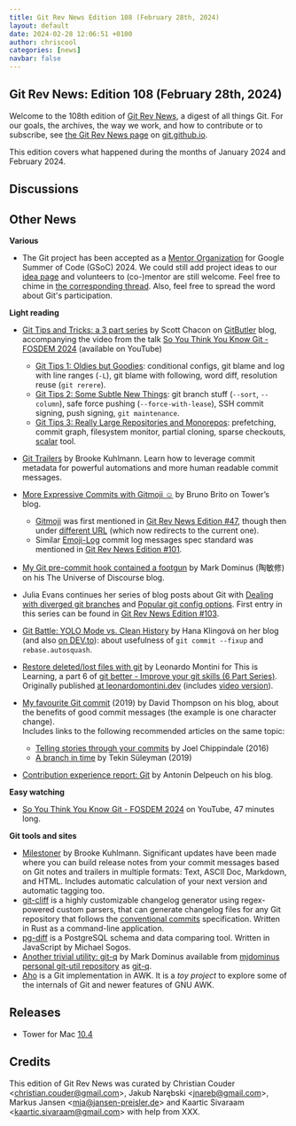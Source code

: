```yaml
---
title: Git Rev News Edition 108 (February 28th, 2024)
layout: default
date: 2024-02-28 12:06:51 +0100
author: chriscool
categories: [news]
navbar: false
---
```


## Git Rev News: Edition 108 (February 28th, 2024)

Welcome to the 108th edition of [Git Rev News](https://git.github.io/rev_news/rev_news/),
a digest of all things Git. For our goals, the archives, the way we work, and how to contribute or to
subscribe, see [the Git Rev News page](https://git.github.io/rev_news/rev_news/) on [git.github.io](http://git.github.io).

This edition covers what happened during the months of January 2024 and February 2024.

## Discussions

<!---
### General
-->

<!---
### Reviews
-->

<!---
### Support
-->

<!---
## Developer Spotlight:
-->

## Other News

__Various__

- The Git project has been accepted as a [Mentor Organization](https://summerofcode.withgoogle.com/programs/2024/organizations/git) for Google Summer of Code (GSoC) 2024. We could still add project ideas to our [idea page](https://git.github.io/SoC-2024-Ideas/) and volunteers to (co-)mentor are still welcome. Feel free to chime in [the corresponding thread](https://public-inbox.org/git/1de82b27-116a-450e-98c0-52eb65a8f608@gmail.com/). Also, feel free to spread the word about Git's participation.


__Light reading__

+ [Git Tips and Tricks: a 3 part series](https://blog.gitbutler.com/git-tips-and-tricks/)
  by Scott Chacon on [GitButler]() blog,
  accompanying the video from the talk
  [So You Think You Know Git - FOSDEM 2024](https://www.youtube.com/watch?v=aolI_Rz0ZqY)
  (available on YouTube)
    + [Git Tips 1: Oldies but Goodies](https://blog.gitbutler.com/git-tips-1-theres-a-git-config-for-that/):
      conditional configs, git blame and log with line ranges (`-L`),
      git blame with following, word diff, resolution reuse (`git rerere`).
    + [Git Tips 2: Some Subtle New Things](https://blog.gitbutler.com/git-tips-2-new-stuff-in-git/):
      git branch stuff (`--sort`, `--column`), safe force pushing (`--force-with-lease`),
      SSH commit signing, push signing, `git maintenance`.
    + [Git Tips 3: Really Large Repositories and Monorepos](https://blog.gitbutler.com/git-tips-3-really-large-repositories/):
      prefetching, commit graph, filesystem monitor, partial cloning, sparse checkouts,
      [scalar](https://git-scm.com/docs/scalar) tool.
+ [Git Trailers](https://alchemists.io/articles/git_trailers) by Brooke Kuhlmann. Learn how to
  leverage commit metadata for powerful automations and more human readable commit messages.
+ [More Expressive Commits with Gitmoji ☺️](https://www.git-tower.com/blog/gitmoji/)
  by Bruno Brito on Tower’s blog.
    + [Gitmoji](https://gitmoji.dev/) was first mentioned in [Git Rev News Edition #47](https://git.github.io/rev_news/2019/01/23/edition-47/),
      though then under [different URL](https://gitmoji.carloscuesta.me/)
      (which now redirects to the current one).
    + Similar [Emoji-Log](https://github.com/ahmadawais/Emoji-Log) commit log messages spec standard
      was mentioned in [Git Rev News Edition #101](https://git.github.io/rev_news/2023/07/31/edition-101/).
+ [My Git pre-commit hook contained a footgun](https://blog.plover.com/prog/git/hook-disaster.html)
  by Mark Dominus (陶敏修) on his The Universe of Discourse blog.
+ Julia Evans continues her series of blog posts about Git with
  [Dealing with diverged git branches](https://jvns.ca/blog/2024/02/01/dealing-with-diverged-git-branches/)
  and [Popular git config options](https://jvns.ca/blog/2024/02/16/popular-git-config-options/).
  First entry in this series can be found in [Git Rev News Edition #103](https://git.github.io/rev_news/2023/09/30/edition-103/).
+ [Git Battle: YOLO Mode vs. Clean History](https://hankadev.com/git-battle-yolo-mode-vs-clean-history/)
  by Hana Klingová on her blog (and also [on DEV.to](https://dev.to/hankadev/git-battle-yolo-mode-vs-clean-history-594d)):
  about usefulness of `git commit --fixup` and `rebase.autosquash`.
+ [Restore deleted/lost files with git](https://dev.to/this-is-learning/restore-deletedlost-files-with-git-3lf7)
  by Leonardo Montini for This is Learning, a part 6 of
  [git better - Improve your git skills (6 Part Series)](https://dev.to/balastrong/series/21372).
  Originally published [at leonardomontini.dev](https://leonardomontini.dev/git-restore-deleted-file/)
  (includes [video version](https://youtu.be/TL_t3aOXumo)).
+ [My favourite Git commit](https://dhwthompson.com/2019/my-favourite-git-commit) (2019)
  by David Thompson on his blog,
  about the benefits of good commit messages (the example is one character change).<br>
  Includes links to the following recommended articles on the same topic:
    + [Telling stories through your commits](https://blog.mocoso.co.uk/posts/talks/telling-stories-through-your-commits/) by Joel Chippindale (2016)
    + [A branch in time](https://tekin.co.uk/2019/02/a-talk-about-revision-histories) by Tekin Süleyman (2019)
    
+ [Contribution experience report: Git](https://antonin.delpeuch.eu/posts/contribution-experience-report-git/)
  by Antonin Delpeuch on his blog.


__Easy watching__

+ [So You Think You Know Git - FOSDEM 2024](https://www.youtube.com/watch?v=aolI_Rz0ZqY)
  on YouTube, 47 minutes long.


__Git tools and sites__

+ [Milestoner](https://alchemists.io/projects/milestoner) by Brooke Kuhlmann. Significant updates
  have been made where you can build release notes from your commit messages based on Git notes and
  trailers in multiple formats: Text, ASCII Doc, Markdown, and HTML. Includes automatic calculation
  of your next version and automatic tagging too.
+ [git-cliff](https://git-cliff.org/) is a highly customizable changelog generator
  using regex-powered custom parsers, that can generate changelog files for any Git repository
  that follows the [conventional commits](https://www.conventionalcommits.org/) specification.
  Written in Rust as a command-line application.
+ [pg-diff](https://michaelsogos.github.io/pg-diff/) is a PostgreSQL schema and data comparing tool.
  Written in JavaScript by Michael Sogos.
+ [Another trivial utility: git-q](https://blog.plover.com/prog/git-q.html) by Mark Dominus
  available from [mjdominus personal git-util repository](https://github.com/mjdominus/git-util)
  as [git-q](https://github.com/mjdominus/git-util).
+ [Aho](https://github.com/djanderson/aho) is a Git implementation in AWK.
  It is a _toy project_ to explore some of the internals of Git and newer features of GNU AWK.


## Releases

+ Tower for Mac [10.4](https://www.git-tower.com/release-notes/mac?show_tab=release-notes)
  
## Credits

This edition of Git Rev News was curated by
Christian Couder &lt;<christian.couder@gmail.com>&gt;,
Jakub Narębski &lt;<jnareb@gmail.com>&gt;,
Markus Jansen &lt;<mja@jansen-preisler.de>&gt; and
Kaartic Sivaraam &lt;<kaartic.sivaraam@gmail.com>&gt;
with help from XXX.
